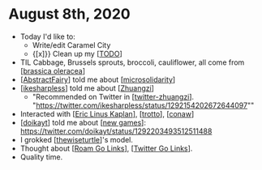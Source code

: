 # August 8th, 2020
- Today I'd like to:
    - Write/edit Caramel City
    - {[x]}} Clean up my [[TODO]]
- TIL Cabbage, Brussels sprouts, broccoli, cauliflower, all come from [[brassica oleracea]]
- [[AbstractFairy]] told me about [[microsolidarity]]
- [[ikesharpless]] told me about [[Zhuangzi]]
    - "Recommended on Twitter in [[twitter-zhuangzi]]. "https://twitter.com/ikesharpless/status/1292154202672644097"" 
- Interacted with [[Eric Linus Kaplan]], [[trotto]], [[conaw]]
- [[doikayt]] told me about [[new games]]: https://twitter.com/doikayt/status/1292203493512511488 
- I grokked [[thewiseturtle]]'s model.
- Thought about [[Roam Go Links]], [[Twitter Go Links]].
- Quality time.

[//begin]: # "Autogenerated link references for markdown compatibility"
[TODO]: ../todo "Todo"
[brassica oleracea]: ../brassica-oleracea "Brassica Oleracea"
[AbstractFairy]: ../abstractfairy "AbstractFairy"
[microsolidarity]: ../microsolidarity "Microsolidarity"
[ikesharpless]: ../ikesharpless "ikesharpless"
[Zhuangzi]: ../zhuangzi "Zhuangzi"
[twitter-zhuangzi]: ../twitter-zhuangzi "Twitter Zhuangzi"
[Eric Linus Kaplan]: ../eric-linus-kaplan "Eric Linus Kaplan"
[trotto]: ../trotto "Trotto"
[conaw]: ../conaw "conaw"
[doikayt]: ../doikayt "Doikayt"
[new games]: ../new-games "new-games"
[thewiseturtle]: ../thewiseturtle "Thewiseturtle"
[Roam Go Links]: ../roam-go-links "Roam Go Links"
[Twitter Go Links]: ../twitter-go-links "Twitter Go Links"
[//end]: # "Autogenerated link references"